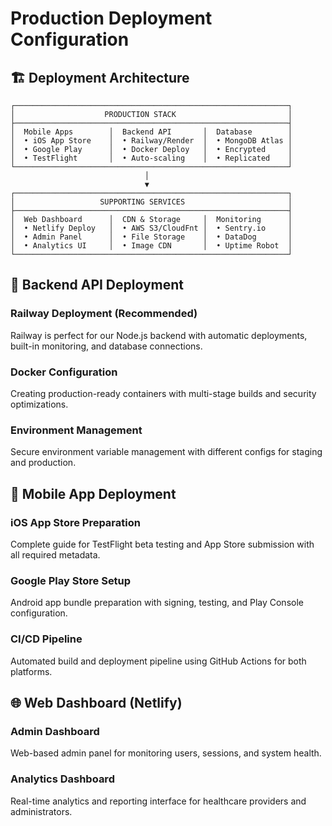 # Production Deployment Configuration

## 🏗️ Deployment Architecture

```
┌─────────────────────────────────────────────────────────────┐
│                    PRODUCTION STACK                         │
├─────────────────────────────────────────────────────────────┤
│  Mobile Apps        │  Backend API       │  Database        │
│  • iOS App Store    │  • Railway/Render  │  • MongoDB Atlas │
│  • Google Play      │  • Docker Deploy   │  • Encrypted     │
│  • TestFlight       │  • Auto-scaling    │  • Replicated    │
└─────────────────────────────────────────────────────────────┘
                              │
                              ▼
┌─────────────────────────────────────────────────────────────┐
│                   SUPPORTING SERVICES                       │
├─────────────────────────────────────────────────────────────┤
│  Web Dashboard      │  CDN & Storage     │  Monitoring      │
│  • Netlify Deploy   │  • AWS S3/CloudFnt │  • Sentry.io     │
│  • Admin Panel      │  • File Storage    │  • DataDog       │
│  • Analytics UI     │  • Image CDN       │  • Uptime Robot  │
└─────────────────────────────────────────────────────────────┘
```

## 🚀 Backend API Deployment

### Railway Deployment (Recommended)
Railway is perfect for our Node.js backend with automatic deployments, built-in monitoring, and database connections.

### Docker Configuration
Creating production-ready containers with multi-stage builds and security optimizations.

### Environment Management
Secure environment variable management with different configs for staging and production.

## 📱 Mobile App Deployment

### iOS App Store Preparation
Complete guide for TestFlight beta testing and App Store submission with all required metadata.

### Google Play Store Setup
Android app bundle preparation with signing, testing, and Play Console configuration.

### CI/CD Pipeline
Automated build and deployment pipeline using GitHub Actions for both platforms.

## 🌐 Web Dashboard (Netlify)

### Admin Dashboard
Web-based admin panel for monitoring users, sessions, and system health.

### Analytics Dashboard
Real-time analytics and reporting interface for healthcare providers and administrators.